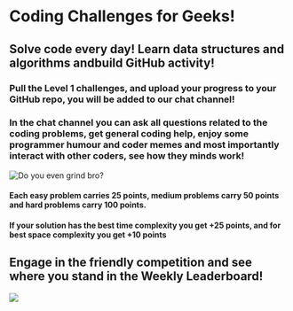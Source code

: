 # Coding Challenges for Geeks!
## Solve code every day! Learn data structures and algorithms andbuild GitHub activity!

### Pull the Level 1 challenges, and upload your progress to your GitHub repo, you will be added to our chat channel!

### In the chat channel you can ask all questions related to the coding problems, get general coding help, enjoy some programmer humour and coder memes and most importantly interact with other coders, see how they minds work!


![Do you even grind bro?](https://i.redd.it/sy4ygp2sfp421.jpg)


#### Each easy problem carries 25 points, medium problems carry 50 points and hard problems carry 100 points.
#### If your solution has the best time complexity you get +25 points, and for best space complexity you get +10 points

## Engage in the friendly competition and see where you stand in the Weekly Leaderboard!


![](https://miro.medium.com/max/640/0*J89AvGBqmC5CKVHE.png)
